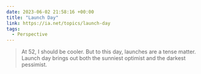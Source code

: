 ```yaml
---
date: 2023-06-02 21:58:16 +00:00
title: "Launch Day"
link: https://ia.net/topics/launch-day
tags:
  - Perspective
---
```


> At 52, I should be cooler. But to this day, launches are a tense matter. Launch day brings out both the sunniest optimist and the darkest pessimist.

